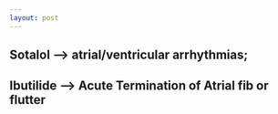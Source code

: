 ```yaml
---
layout: post
---
```



## Sotalol --> atrial/ventricular arrhythmias; 

## Ibutilide --> Acute Termination of Atrial fib or flutter


